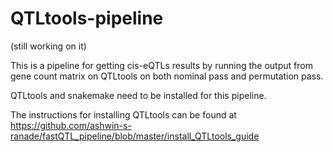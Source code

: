 # QTLtools-pipeline

(still working on it)

This is a pipeline for getting cis-eQTLs results by running the output from gene count matrix on QTLtools on both nominal pass and permutation pass.


QTLtools and snakemake need to be installed for this pipeline.

The instructions for installing QTLtools can be found at https://github.com/ashwin-s-ranade/fastQTL_pipeline/blob/master/install_QTLtools_guide





